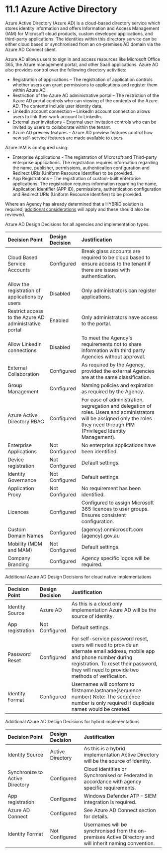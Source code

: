 # 11.1 Azure Active Directory

Azure Active Directory \(Azure AD\) is a cloud-based directory service which stores identity information and offers Information and Access Management \(IAM\) for Microsoft cloud products, custom developed applications, and third-party applications. The identities within this directory service can be either cloud based or synchronised from an on-premises AD domain via the Azure AD Connect client.

Azure AD allows users to sign in and access resources like Microsoft Office 365, the Azure management portal, and other SaaS applications. Azure AD also provides control over the following directory activities:

* Registration of applications – The registration of application controls whether users can grant permissions to applications and register them within Azure AD.
* Restriction of the Azure AD administrative portal – The restriction of the Azure AD portal controls who can viewing of the contents of the Azure AD. The contents include user identity data.
* LinkedIn account connection – LinkedIn account connection allows users to link their work account to LinkedIn.
* External user invitations – External user invitation controls who can be invited by users to collaborate within the tenant.
* Azure AD preview features – Azure AD preview features control how new self-service features are made available to users.

Azure IAM is configured using:

* Enterprise Applications - The registration of Microsoft and Third-party enterprise applications. The registration requires information regarding the name, publisher, permissions, authentication configuration and Redirect URIs \(Uniform Resource Identifier\) to be provided.
* App Registrations – The registration of custom-built enterprise applications. The registration requires information regarding the name, Application Identifier \(APP ID\), permissions, authentication configuration and Redirect URIs \(Uniform Resource Identifier\) to be provided.

Where an Agency has already determined that a HYBRID solution is required, [additional considerations](https://docs.microsoft.com/en-us/azure/active-directory/hybrid/plan-hybrid-identity-design-considerations-overview) will apply and these should also be reviewed.

Azure AD Design Decisions for all agencies and implementation types.

| Decision Point | Design Decision | Justification |
| :--- | :--- | :--- |
| Cloud Based Service Accounts | Configured | Break glass accounts are required to be cloud based to ensure access to the tenant if there are issues with authentication. |
| Allow the registration of applications by users | Disabled | Only administrators can register applications. |
| Restrict access to the Azure AD administrative portal | Enabled | Only administrators have access to the portal. |
| Allow LinkedIn connections | Disabled | To meet the Agency's requirements not to share information with third party Agencies without approval. |
| External Collaboration | Configured | As required by the Agency, provided the external Agencies are at the same classification. |
| Group Management | Configured | Naming policies and expiration as required by the Agency. |
| Azure Active Directory RBAC | Configured | For ease of administration, segregation and delegation of roles. Users and administrators will be assigned only the roles they need through PIM \(Privileged Identity Management\). |
| Enterprise Applications | Not Configured | No enterprise applications have been identified. |
| Device registration | Not Configured | Default settings. |
| Identity Governance | Not Configured | Default settings. |
| Application Proxy | Not Configured | No requirement has been identified. |
| Licences | Configured | Configured to assign Microsoft 365 licences to user groups. Ensures consistent configuration. |
| Custom Domain Names | Configured | {agency}.onmicrosoft.com {agency}.gov.au |
| Mobility \(MDM and MAM\) | Not Configured | Default settings. |
| Company Branding | Configured | Agency specific logos will be required. |

Additional Azure AD Design Decisions for cloud native implementations

| Decision Point | Design Decision | Justification |
| :--- | :--- | :--- |
| Identity Source | Azure AD | As this is a cloud only implementation Azure AD will be the source of identity. |
| App registration | Not Configured | Default settings. |
| Password Reset | Configured | For self-service password reset, users will need to provide an alternate email address, mobile app and phone number during registration. To reset their password, they will need to provide two methods of verification. |
| Identity Format | Configured | Usernames will conform to firstname.lastname{sequence number} Note: The sequence number is only required if duplicate names would be created. |

Additional Azure AD Design Decisions for hybrid implementations

| Decision Point | Design Decision | Justification |
| :--- | :--- | :--- |
| Identity Source | Active Directory | As this is a hybrid implementation Active Directory will be the source of identity. |
| Synchronize to Active Directory | Configured | Cloud identities or Synchronised or Federated in accordance with agency specific requirements. |
| App registration | Configured | Windows Defender ATP – SIEM integration is required. |
| Azure AD Connect | Configured | See Azure AD Connect section for details. |
| Identity Format | Not Configured | Usernames will be synchronised from the on-premises Active Directory and will inherit naming convention. |

